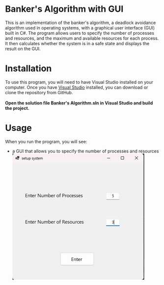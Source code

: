 # Banker's Algorithm with GUI
This is an implementation of the banker's algorithm, a deadlock avoidance algorithm used in operating systems, with a graphical user interface (GUI) built in C#. The program allows users to specify the number of processes and resources, and the maximum and available resources for each process. It then calculates whether the system is in a safe state and displays the result on the GUI.
# Installation
To use this program, you will need to have Visual Studio installed on your computer. Once you have [Visual Studio](https://visualstudio.microsoft.com/) installed, you can download or clone the repository from GitHub. <br /><br />
**Open the solution file Banker's Algorithm.sln in Visual Studio and build the project.**
# Usage
When you run the program, you will see:
- a GUI that allows you to specify the number of processes and resources
![setup system](/Screenshots/setup_system.png)
